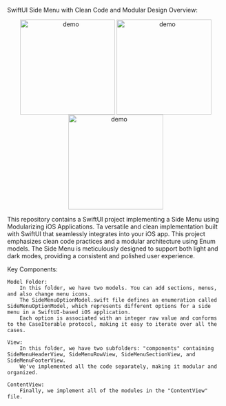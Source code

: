 SwiftUI Side Menu with Clean Code and Modular Design
Overview:

<p align="center">
  <img width="220" align="center" src="https://github.com/kambizvb6/SideMenu-Swiftui/blob/main/SideMenu.gif" alt="demo"/>
  <img width="220" align="center" src="https://github.com/kambizvb6/SideMenu-Swiftui/blob/main/light.png" alt="demo"/>
  <img width="220" align="center" src="https://github.com/kambizvb6/SideMenu-Swiftui/blob/main/dark.png" alt="demo"/>
</p>

This repository contains a SwiftUI project implementing a Side Menu using Modularizing iOS Applications. Ta versatile and clean implementation built with SwiftUI that seamlessly integrates into your iOS app. This project emphasizes clean code practices and a modular architecture using Enum models. The Side Menu is meticulously designed to support both light and dark modes, providing a consistent and polished user experience.

Key Components:

    Model Folder:
        In this folder, we have two models. You can add sections, menus, and also change menu icons.
        The SideMenuOptionModel.swift file defines an enumeration called SideMenuOptionModel, which represents different options for a side menu in a SwiftUI-based iOS application.
        Each option is associated with an integer raw value and conforms to the CaseIterable protocol, making it easy to iterate over all the cases.

    View:
        In this folder, we have two subfolders: "components" containing SideMenuHeaderView, SideMenuRowView, SideMenuSectionView, and SideMenuFooterView. 
        We've implemented all the code separately, making it modular and organized.

    ContentView:
        Finally, we implement all of the modules in the "ContentView" file.
